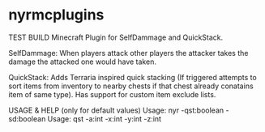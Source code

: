 # nyrmcplugins
 
TEST BUILD
Minecraft Plugin for SelfDammage and QuickStack.

SelfDammage:
When players attack other players the attacker takes the damage the attacked one would have taken.

QuickStack:
Adds Terraria inspired quick stacking (If triggered attempts to sort items from inventory to nearby chests if that chest already conatains item of same type). Has support for custom item exclude lists.


USAGE & HELP (only for default values)
Usage: nyr -qst:boolean -sd:boolean 
Usage: qst -a:int -x:int -y:int -z:int
